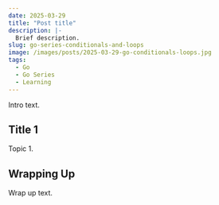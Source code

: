 ```yaml
---
date: 2025-03-29
title: "Post title"
description: |-
  Brief description.
slug: go-series-conditionals-and-loops
image: /images/posts/2025-03-29-go-conditionals-loops.jpg
tags:
  - Go
  - Go Series
  - Learning
---
```


Intro text.

## Title 1

Topic 1.

## Wrapping Up

Wrap up text.
